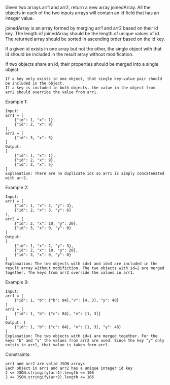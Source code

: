 Given two arrays arr1 and arr2, return a new array joinedArray. All the objects in each of the two inputs arrays will contain an id field that has an integer value. <br>

joinedArray is an array formed by merging arr1 and arr2 based on their id key. The length of joinedArray should be the length of unique values of id. The returned array should be sorted in ascending order based on the id key.<br>

If a given id exists in one array but not the other, the single object with that id should be included in the result array without modification.<br>

If two objects share an id, their properties should be merged into a single object:

    If a key only exists in one object, that single key-value pair should be included in the object.
    If a key is included in both objects, the value in the object from arr2 should override the value from arr1.

Example 1:

    Input:
    arr1 = [
        {"id": 1, "x": 1},
        {"id": 2, "x": 9}
    ],
    arr2 = [
        {"id": 3, "x": 5}
    ]
    Output:
    [
        {"id": 1, "x": 1},
        {"id": 2, "x": 9},
        {"id": 3, "x": 5}
    ]
    Explanation: There are no duplicate ids so arr1 is simply concatenated with arr2.

Example 2:

    Input:
    arr1 = [
        {"id": 1, "x": 2, "y": 3},
        {"id": 2, "x": 3, "y": 6}
    ],
    arr2 = [
        {"id": 2, "x": 10, "y": 20},
        {"id": 3, "x": 0, "y": 0}
    ]
    Output:
    [
        {"id": 1, "x": 2, "y": 3},
        {"id": 2, "x": 10, "y": 20},
        {"id": 3, "x": 0, "y": 0}
    ]
    Explanation: The two objects with id=1 and id=3 are included in the result array without modifiction. The two objects with id=2 are merged together. The keys from arr2 override the values in arr1.

Example 3:

    Input:
    arr1 = [
        {"id": 1, "b": {"b": 94},"v": [4, 3], "y": 48}
    ]
    arr2 = [
        {"id": 1, "b": {"c": 84}, "v": [1, 3]}
    ]
    Output: [
        {"id": 1, "b": {"c": 84}, "v": [1, 3], "y": 48}
    ]
    Explanation: The two objects with id=1 are merged together. For the keys "b" and "v" the values from arr2 are used. Since the key "y" only exists in arr1, that value is taken form arr1.

Constraints:

    arr1 and arr2 are valid JSON arrays
    Each object in arr1 and arr2 has a unique integer id key
    2 <= JSON.stringify(arr1).length <= 106
    2 <= JSON.stringify(arr2).length <= 106
